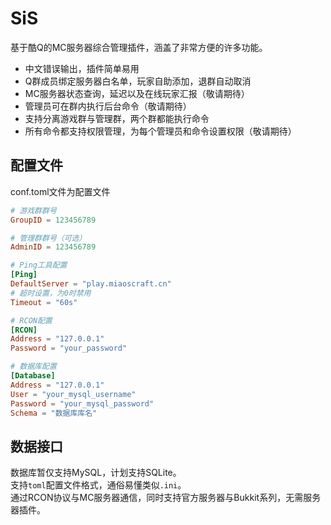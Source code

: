 # SiS
基于酷Q的MC服务器综合管理插件，涵盖了非常方便的许多功能。
- 中文错误输出，插件简单易用
- Q群成员绑定服务器白名单，玩家自助添加，退群自动取消
- MC服务器状态查询，延迟以及在线玩家汇报（敬请期待）
- 管理员可在群内执行后台命令（敬请期待）
- 支持分离游戏群与管理群，两个群都能执行命令
- 所有命令都支持权限管理，为每个管理员和命令设置权限（敬请期待）

## 配置文件
conf.toml文件为配置文件
```toml
# 游戏群群号
GroupID = 123456789

# 管理群群号（可选）
AdminID = 123456789

# Ping工具配置
[Ping]
DefaultServer = "play.miaoscraft.cn"
# 超时设置，为0时禁用
Timeout = "60s"

# RCON配置
[RCON]
Address = "127.0.0.1"
Password = "your_password"

# 数据库配置
[Database]
Address = "127.0.0.1"
User = "your_mysql_username"
Password = "your_mysql_password"
Schema = "数据库库名"
```

## 数据接口
数据库暂仅支持MySQL，计划支持SQLite。  
支持`toml`配置文件格式，通俗易懂类似`.ini`。  
通过RCON协议与MC服务器通信，同时支持官方服务器与Bukkit系列，无需服务器插件。
